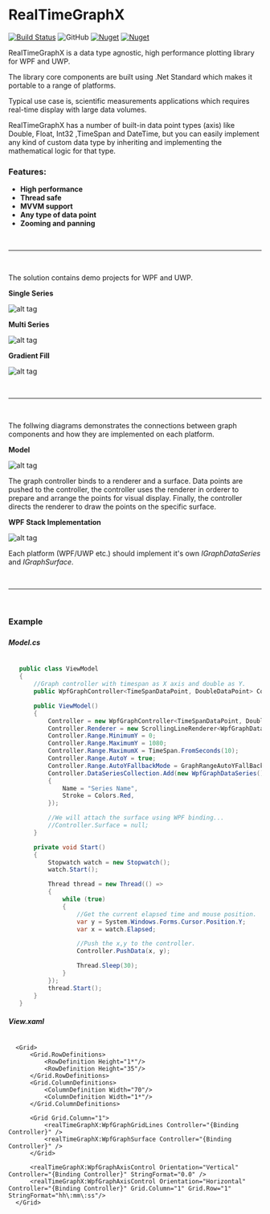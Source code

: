 # RealTimeGraphX

[![Build Status](https://sirilix.visualstudio.com/RealTimeGraphX/_apis/build/status/RealTimeGraphX?branchName=master)](https://sirilix.visualstudio.com/RealTimeGraphX/_build/latest?definitionId=5&branchName=master) ![GitHub](https://img.shields.io/github/license/royben/RealTimeGraphX) [![Nuget](https://img.shields.io/nuget/v/RealTimeGraphX?label=RealTimeGraphX%20Nuget)](https://www.nuget.org/packages/RealTimeGraphX/) [![Nuget](https://img.shields.io/nuget/v/RealTimeGraphX.WPF?label=RealTimeGraphX.WPF%20Nuget)](https://www.nuget.org/packages/RealTimeGraphX.WPF/)

RealTimeGraphX is a data type agnostic, high performance plotting library for WPF and UWP.

The library core components are built using .Net Standard which makes it portable to a range of platforms.

Typical use case is, scientific measurements applications which requires real-time display with large data volumes.

RealTimeGraphX has a number of built-in data point types (axis) like Double, Float, Int32 ,TimeSpan and DateTime, but you can easily implement any kind of custom data type by inheriting and implementing the mathematical logic for that type.

### Features:
- **High performance**
- **Thread safe**
- **MVVM support**
- **Any type of data point**
- **Zooming and panning**

<br/>
<hr/>
<br/>

The solution contains demo projects for WPF and UWP.

**Single Series**

![alt tag](https://github.com/royben/RealTimeGraphX/blob/master/Preview/single.png)

**Multi Series**
 
![alt tag](https://github.com/royben/RealTimeGraphX/blob/master/Preview/multi.PNG)
  
**Gradient Fill**
 
![alt tag](https://github.com/royben/RealTimeGraphX/blob/master/Preview/gradient.png)

<br/>
<hr/>
<br/>
 
The follwing diagrams demonstrates the connections between graph components and how they are implemented on each platform.

**Model**

![alt tag](https://github.com/royben/RealTimeGraphX/blob/master/Preview/schema.png)

The graph controller binds to a renderer and a surface. Data points are pushed to the controller, the controller uses the renderer in orderer to prepare and arrange the points for visual display. Finally, the controller directs the renderer to draw the points on the specific surface.


**WPF Stack Implementation**

![alt tag](https://github.com/royben/RealTimeGraphX/blob/master/Preview/stack.png)

Each platform (WPF/UWP etc.) should implement it's own *IGraphDataSeries* and *IGraphSurface*.

<br/>
<hr/>
<br/>

<h3>Example<h3>
 
 ##### Model.cs
 
 ```csharp
 
    public class ViewModel
    {
        //Graph controller with timespan as X axis and double as Y.
        public WpfGraphController<TimeSpanDataPoint, DoubleDataPoint> Controller { get; set; }

        public ViewModel()
        {
            Controller = new WpfGraphController<TimeSpanDataPoint, DoubleDataPoint>();
            Controller.Renderer = new ScrollingLineRenderer<WpfGraphDataSeries>();
            Controller.Range.MinimumY = 0;
            Controller.Range.MaximumY = 1080;
            Controller.Range.MaximumX = TimeSpan.FromSeconds(10);
            Controller.Range.AutoY = true;
            Controller.Range.AutoYFallbackMode = GraphRangeAutoYFallBackMode.MinMax;
            Controller.DataSeriesCollection.Add(new WpfGraphDataSeries()
            {
                Name = "Series Name",
                Stroke = Colors.Red,
            });

            //We will attach the surface using WPF binding...
            //Controller.Surface = null;
        }

        private void Start()
        {
            Stopwatch watch = new Stopwatch();
            watch.Start();

            Thread thread = new Thread(() => 
            {
                while (true)
                {
                    //Get the current elapsed time and mouse position.
                    var y = System.Windows.Forms.Cursor.Position.Y;
                    var x = watch.Elapsed;

                    //Push the x,y to the controller.
                    Controller.PushData(x, y);

                    Thread.Sleep(30);
                }
            });
            thread.Start();
        }
    }
 
 ```

 ##### View.xaml
 
  ```xaml
  
    <Grid>
        <Grid.RowDefinitions>
            <RowDefinition Height="1*"/>
            <RowDefinition Height="35"/>
        </Grid.RowDefinitions>
        <Grid.ColumnDefinitions>
            <ColumnDefinition Width="70"/>
            <ColumnDefinition Width="1*"/>
        </Grid.ColumnDefinitions>

        <Grid Grid.Column="1">
            <realTimeGraphX:WpfGraphGridLines Controller="{Binding Controller}" />
            <realTimeGraphX:WpfGraphSurface Controller="{Binding Controller}" />
        </Grid>

        <realTimeGraphX:WpfGraphAxisControl Orientation="Vertical" Controller="{Binding Controller}" StringFormat="0.0" />
        <realTimeGraphX:WpfGraphAxisControl Orientation="Horizontal" Controller="{Binding Controller}" Grid.Column="1" Grid.Row="1" StringFormat="hh\:mm\:ss"/>
    </Grid>
  
  ```
